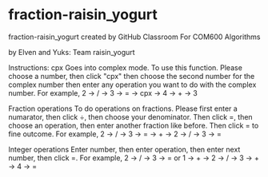 # fraction-raisin_yogurt
fraction-raisin_yogurt created by GitHub Classroom
For COM600 Algorithms

by Elven and Yuks: Team raisin_yogurt

Instructions:
cpx
Goes into complex mode. To use this function. Please choose a number, then click "cpx" then choose the second number for the complex number then enter any operation you want to do with the complex number.
For example, 2 -> / -> 3 -> = -> cpx -> 4 -> + -> 3

Fraction operations
To do operations on fractions. Please first enter a numarator, then click ÷, then choose your denominator. Then click =, then choose an operation, then enter another fraction like before. Then click = to fine outcome.
For example, 2 -> / -> 3 -> = -> + -> 2 -> / -> 3 -> =

Integer operations
Enter number, then enter operation, then enter next number, then click =.
For example, 2 -> / -> 3 -> = or  1 -> + -> 2 -> / -> 3 -> + -> 4 -> =
